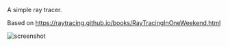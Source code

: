 A simple ray tracer.

Based on https://raytracing.github.io/books/RayTracingInOneWeekend.html

![screenshot](https://user-images.githubusercontent.com/783247/88166765-16155680-cc18-11ea-9f91-504985aa35db.png)
